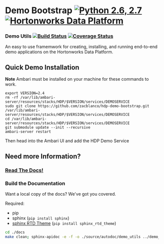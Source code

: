 <!--

<div style="text-align:center"><img src="readme-assets/logo.png"></div>
![Logo](readme-assets/logo.png)
-->
# Demo Bootstrap [![Python 2.6, 2.7](https://img.shields.io/badge/python-2.6%2C%202.7-orange.svg)](https://docs.python.org/2/) [![Hortonworks Data Platform](https://img.shields.io/badge/Hortonworks-Data%20Platform-brightgreen.svg)](http://hortonworks.com)

### Demo Utils  [![Build Status](https://img.shields.io/travis/ZacBlanco/hdp-demo-bootstrap.svg?branch=master)](https://travis-ci.org/ZacBlanco/hdp-demo-bootstrap) [![Coverage Status](https://coveralls.io/repos/github/ZacBlanco/hdp-demo-bootstrap/badge.svg?branch=master)](https://coveralls.io/github/ZacBlanco/hdp-demo-bootstrap?branch=master)


An easy to use framemwork for creating, installing, and running end-to-end demo applications on the Hortonworks Data Platform.

<!--
- Ability to deploy an app to the [Hortonworks Sandbox](http://hortonworks.com/products/sandbox/) or on a multi-node cluster
- Single command Install and Remove via an Ambari Service.
- A simple webapp to display realtime data (via an Ambari view)
- Auto-install HDF
- A built-in webapp skeleton.
- A data generation simulator
- Deployment of pre-made Zeppelin notebooks
- Automatically import NiFi templates
- Simple Kerberos setup for Sandbox environment*
- Deploy apps on YARN with Slider*

\* = possible feature
-->

## Quick Demo Installation

**Note** Ambari must be installed on your machine for these commands to work.

    export VERSION=2.4
    rm -rf /var/lib/ambari-server/resources/stacks/HDP/$VERSION/services/DEMOSERVICE
    sudo git clone https://github.com/zacblanco/hdp-demo-bootstrap.git /var/lib/ambari-server/resources/stacks/HDP/$VERSION/services/DEMOSERVICE
    cd /var/lib/ambari-server/resources/stacks/HDP/$VERSION/services/DEMOSERVICE
    git submodule update --init --recursive
    ambari-server restart
  
Then head into the Ambari UI and add the HDP Demo Service
  
<!--
  export VERSION=2.4
  sed -i s/parallel_execution=0/parallel_execution=1/g /etc/ambari-agent/conf/ambari-agent.ini
export VERSION=2.4
rm -rf /var/lib/ambari-server/resources/stacks/HDP/$VERSION/services/DEMOSERVICE
rm -rf /var/lib/ambari-agent/cache/stacks/HDP/$VERSION/services/DEMOSERVICE
cp -r /root/hdp-demo-bootstrap /var/lib/ambari-server/resources/stacks/HDP/$VERSION/services/DEMOSERVICE
mkdir -p /var/lib/ambari-agent/cache/stacks/HDP/$VERSION/services/DEMOSERVICE/package/scripts
cp -r /root/hdp-demo-bootstrap/package/scripts/* /var/lib/ambari-agent/cache/stacks/HDP/$VERSION/services/DEMOSERVICE/package/scripts
  service ambari restart
-->

## Need more Information?

### [Read The Docs!](docs/README.md)
 
### Build the Documentation

Want a local copy of the docs? We've got you covered.

Required:
 - pip
 - sphinx (`pip install sphinx`)
 - [sphinx RTD Theme](https://github.com/snide/sphinx_rtd_theme) (`pip install sphinx_rtd_theme`)

``` sh
cd ./docs
make clean; sphinx-apidoc -e -f -o ./source/autodoc/demo_utils ../demo_utils/demo_utils; sphinx-apidoc -e -f -o ./source/autodoc/demo_app ../demo_app; make html
```